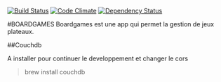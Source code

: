 [![Build Status](https://travis-ci.org/fbentz/boardgames.svg?branch=master)](https://travis-ci.org/fbentz/boardgames)
[![Code Climate](https://codeclimate.com/github/fbentz/boardgames.png)](https://codeclimate.com/github/fbentz/boardgames)
[![Dependency Status](https://gemnasium.com/fbentz/boardgames.svg)](https://gemnasium.com/fbentz/boardgames)

#BOARDGAMES 
Boardgames est une app qui permet la gestion de jeux plateaux.

##Couchdb

A installer pour continuer le developpement et changer le cors

> brew install couchdb
